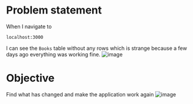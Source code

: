 # Problem statement
When I navigate to
```
localhost:3000
```
I can see the `Books` table without any rows which is strange because a few days ago everything was working fine.
![image](https://user-images.githubusercontent.com/18404037/148440178-36286244-ef30-4a6c-b21d-a9efc6a659c7.png)
# Objective
Find what has changed and make the application work again
![image](https://user-images.githubusercontent.com/18404037/148440724-34c665b9-db6c-4457-bb64-cbcb16374684.png)
